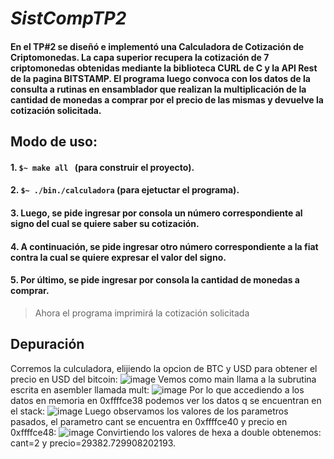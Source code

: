# **_SistCompTP2_**

#### En el TP#2 se diseñó e implementó una Calculadora de Cotización de Criptomonedas. La capa superior recupera la cotización de 7 criptomonedas obtenidas mediante la biblioteca CURL de C y la API Rest de la pagina BITSTAMP. El programa luego convoca con los datos de la consulta a rutinas en ensamblador que realizan la multiplicación de la cantidad de monedas a comprar por el precio de las mismas y devuelve la cotización solicitada.

## Modo de uso:

  #### 1. ```$~ make all ``` (para construir el proyecto).
  #### 2. ``` $~ ./bin./calculadora ``` (para ejetuctar el programa).
  #### 3. Luego, se pide ingresar por consola un número correspondiente al signo del cual se quiere saber su cotización.
  #### 4. A continuación, se pide ingresar otro número correspondiente a la fiat contra la cual se quiere expresar el valor del signo.
  #### 5. Por último, se pide ingresar por consola la cantidad de monedas a comprar. 
> Ahora el programa imprimirá la cotización solicitada 

## Depuración
Corremos la culculadora, elijiendo la opcion de BTC y USD para obtener el precio en USD del bitcoin:
![image](https://user-images.githubusercontent.com/30204958/232549865-d30845c3-6805-4ef7-b650-26266efef221.png)
Vemos como main llama a la subrutina escrita en asembler llamada mult:
![image](https://user-images.githubusercontent.com/30204958/232525142-24965656-45ee-43dc-91e5-66327c83f072.png)
Por lo que accediendo a los datos en memoria en 0xffffce38 podemos ver los datos q se encuentran en el stack:
![image](https://user-images.githubusercontent.com/30204958/232528169-6f9fd094-b28d-4d33-b8d9-0368aa56ebf5.png)
Luego observamos los valores de los parametros pasados, el parametro cant se encuentra en 0xffffce40 y precio en 0xffffce48:
![image](https://user-images.githubusercontent.com/30204958/232549760-c44999c4-775f-4412-8c43-cc799e634c7c.png)
Convirtiendo los valores de hexa a double obtenemos: cant=2 y precio=29382.729908202193.
